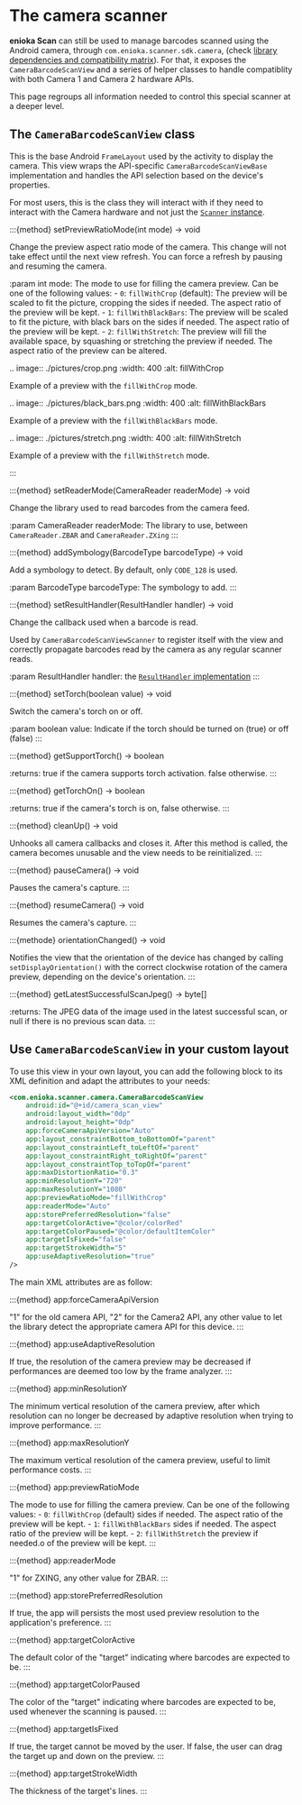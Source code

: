 # The camera scanner

**enioka Scan** can still be used to manage barcodes scanned using the Android camera, through
`com.enioka.scanner.sdk.camera`, (check
[library dependencies and compatibility matrix](dependencies.md)). For that, it exposes the
`CameraBarcodeScanView` and a series of helper classes to handle compatiblity with both Camera 1
and Camera 2 hardware APIs.

This page regroups all information needed to control this special scanner at a deeper level.

## The `CameraBarcodeScanView` class

This is the base Android `FrameLayout` used by the activity to display the camera. This view wraps
the API-specific `CameraBarcodeScanViewBase` implementation and handles the API selection based on
the device's properties.

For most users, this is the class they will interact with if they need to interact with the Camera
hardware and not just the [`Scanner` instance](scanner.md#the-scanner-interface).

:::{method} setPreviewRatioMode(int mode) -> void

Change the preview aspect ratio mode of the camera. This change will not take effect until the next
view refresh. You can force a refresh by pausing and resuming the camera.

:param int mode: The mode to use for filling the camera preview. Can be one of the following values:
    - `0`: `fillWithCrop` (default): The preview will be scaled to fit the picture, cropping the
        sides if needed. The aspect ratio of the preview will be kept.
    - `1`: `fillWithBlackBars`: The preview will be scaled to fit the picture, with black bars on the
        sides if needed. The aspect ratio of the preview will be kept.
    - `2`: `fillWithStretch`: The preview will fill the available space, by squashing or stretching
        the preview if needed. The aspect ratio of the preview can be altered.

.. image:: ./pictures/crop.png
:width: 400
:alt: fillWithCrop

Example of a preview with the `fillWithCrop` mode.

.. image:: ./pictures/black_bars.png
:width: 400
:alt: fillWithBlackBars

Example of a preview with the `fillWithBlackBars` mode.

.. image:: ./pictures/stretch.png
:width: 400
:alt: fillWithStretch

Example of a preview with the `fillWithStretch` mode.

:::

:::{method} setReaderMode(CameraReader readerMode) -> void

Change the library used to read barcodes from the camera feed.

:param CameraReader readerMode: The library to use, between `CameraReader.ZBAR` and 
    `CameraReader.ZXing`
:::

:::{method} addSymbology(BarcodeType barcodeType) -> void

Add a symbology to detect. By default, only `CODE_128` is used.

:param BarcodeType barcodeType: The symbology to add.
:::

:::{method} setResultHandler(ResultHandler handler) -> void

Change the callback used when a barcode is read. 

Used by `CameraBarcodeScanViewScanner` to register itself with the view and correctly propagate
barcodes read by the camera as any regular scanner reads.

:param ResultHandler handler: the 
    [`ResultHandler` implementation](scanner_callbacks.md#the-camerabarcodescanviewresulthandler-interface)
:::

:::{method} setTorch(boolean value) -> void

Switch the camera's torch on or off.

:param boolean value: Indicate if the torch should be turned on (true) or off (false)
:::

:::{method} getSupportTorch() -> boolean

:returns: true if the camera supports torch activation. false otherwise.
:::

:::{method} getTorchOn() -> boolean

:returns: true if the camera's torch is on, false otherwise.
:::

:::{method} cleanUp() -> void

Unhooks all camera callbacks and closes it. After this method is called, the camera becomes unusable
and the view needs to be reinitialized.
:::

:::{method} pauseCamera() -> void

Pauses the camera's capture.
:::

:::{method} resumeCamera() -> void

Resumes the camera's capture.
:::

:::{methode} orientationChanged() -> void

Notifies the view that the orientation of the device has changed by calling
`setDisplayOrientation()` with the correct clockwise rotation of the camera preview, depending on
the device's orientation.
:::

:::{method} getLatestSuccessfulScanJpeg() -> byte[]

:returns: The JPEG data of the image used in the latest successful scan, or null if there is no
    previous scan data.
:::

## Use `CameraBarcodeScanView` in your custom layout

To use this view in your own layout, you can add the following block to its XML definition and adapt
the attributes to your needs:

```xml
<com.enioka.scanner.camera.CameraBarcodeScanView
    android:id="@+id/camera_scan_view"
    android:layout_width="0dp"
    android:layout_height="0dp"
    app:forceCameraApiVersion="Auto"
    app:layout_constraintBottom_toBottomOf="parent"
    app:layout_constraintLeft_toLeftOf="parent"
    app:layout_constraintRight_toRightOf="parent"
    app:layout_constraintTop_toTopOf="parent"
    app:maxDistortionRatio="0.3"
    app:minResolutionY="720"
    app:maxResolutionY="1080"
    app:previewRatioMode="fillWithCrop"
    app:readerMode="Auto"
    app:storePreferredResolution="false"
    app:targetColorActive="@color/colorRed"
    app:targetColorPaused="@color/defaultItemColor"
    app:targetIsFixed="false"
    app:targetStrokeWidth="5"
    app:useAdaptiveResolution="true" 
/>
```

The main XML attributes are as follow:

:::{method} app:forceCameraApiVersion

"1" for the old camera API, "2" for the Camera2 API, any other value to let the library detect the
appropriate camera API for this device.
:::

:::{method} app:useAdaptiveResolution

If true, the resolution of the camera preview may be decreased if performances are deemed too low
by the frame analyzer.
:::

:::{method} app:minResolutionY

The minimum vertical resolution of the camera preview, after which resolution can no longer be
decreased by adaptive resolution when trying to improve performance.
:::

:::{method} app:maxResolutionY

The maximum vertical resolution of the camera preview, useful to limit performance costs.
:::

:::{method} app:previewRatioMode

The mode to use for filling the camera preview. Can be one of the following values:
    - `0`: `fillWithCrop` (default)
        sides if needed. The aspect ratio of the preview will be kept.
    - `1`: `fillWithBlackBars`
        sides if needed. The aspect ratio of the preview will be kept.
    - `2`: `fillWithStretch`
        the preview if needed.o of the preview will be kept.
:::

:::{method} app:readerMode

"1" for ZXING, any other value for ZBAR.
:::

:::{method} app:storePreferredResolution

If true, the app will persists the most used preview resolution to the application's preference.
:::

:::{method} app:targetColorActive

The default color of the "target" indicating where barcodes are expected to be.
:::

:::{method} app:targetColorPaused

The color of the "target" indicating where barcodes are expected to be, used whenever the scanning
is paused.
:::

:::{method} app:targetIsFixed

If true, the target cannot be moved by the user. If false, the user can drag the target up and down
on the preview.
:::

:::{method} app:targetStrokeWidth

The thickness of the target's lines.
:::
